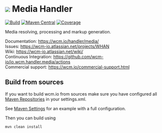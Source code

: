 <img src="https://wcm.io/images/favicon-16@2x.png"/> Media Handler
======
[![Build](https://github.com/wcm-io/io.wcm.handler.media/workflows/Build/badge.svg?branch=develop)](https://github.com/wcm-io/io.wcm.handler.media/actions?query=workflow%3ABuild+branch%3Adevelop)
[![Maven Central](https://img.shields.io/maven-central/v/io.wcm/io.wcm.handler.media)](https://repo1.maven.org/maven2/io/wcm/io.wcm.handler.media/)
[![Coverage](https://sonarcloud.io/api/project_badges/measure?project=wcm-io_io.wcm.handler.media&metric=coverage)](https://sonarcloud.io/summary/new_code?id=wcm-io_io.wcm.handler.media)

Media resolving, processing and markup generation.

Documentation: https://wcm.io/handler/media/<br/>
Issues: https://wcm-io.atlassian.net/projects/WHAN<br/>
Wiki: https://wcm-io.atlassian.net/wiki/<br/>
Continuous Integration: https://github.com/wcm-io/io.wcm.handler.media/actions<br/>
Commercial support: https://wcm.io/commercial-support.html


## Build from sources

If you want to build wcm.io from sources make sure you have configured all [Maven Repositories](https://wcm.io/maven.html) in your settings.xml.

See [Maven Settings](https://github.com/wcm-io/io.wcm.handler.media/blob/develop/.maven-settings.xml) for an example with a full configuration.

Then you can build using

```
mvn clean install
```
